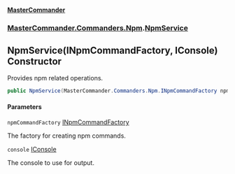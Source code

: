 #### [MasterCommander](MasterCommander.md 'MasterCommander')
### [MasterCommander.Commanders.Npm](MasterCommander.Commanders.Npm.md 'MasterCommander.Commanders.Npm').[NpmService](NpmService.md 'MasterCommander.Commanders.Npm.NpmService')

## NpmService(INpmCommandFactory, IConsole) Constructor

Provides npm related operations.

```csharp
public NpmService(MasterCommander.Commanders.Npm.INpmCommandFactory npmCommandFactory, MasterCommander.Core.Display.IConsole console);
```
#### Parameters

<a name='MasterCommander.Commanders.Npm.NpmService.NpmService(MasterCommander.Commanders.Npm.INpmCommandFactory,MasterCommander.Core.Display.IConsole).npmCommandFactory'></a>

`npmCommandFactory` [INpmCommandFactory](INpmCommandFactory.md 'MasterCommander.Commanders.Npm.INpmCommandFactory')

The factory for creating npm commands.

<a name='MasterCommander.Commanders.Npm.NpmService.NpmService(MasterCommander.Commanders.Npm.INpmCommandFactory,MasterCommander.Core.Display.IConsole).console'></a>

`console` [IConsole](IConsole.md 'MasterCommander.Core.Display.IConsole')

The console to use for output.